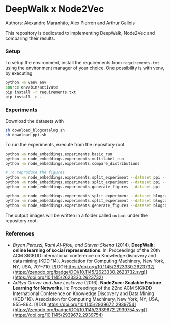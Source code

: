 # DeepWalk x Node2Vec

Authors: Alexandre Maranhão, Alex Pierron and Arthur Gallois 

This repository is dedicated to implementing DeepWalk, Node2Vec and comparing their results.

### Setup 

To setup the environment, install the requirements from `requirements.txt` using the environment manager of your choice. One possibility is with venv, by executing

```bash
python -m venv env
source env/bin/activate
pip install -r requirements.txt
pip install -e .
```

### Experiments

Download the datasets with

```bash
sh download_blogcatalog.sh
sh download_ppi.sh
```

To run the experiments, execute from the repository root

```bash
python -m node_embeddings.experiments.basic_run
python -m node_embeddings.experiments.multilabel_run
python -m node_embeddings.experiments.compare_distributions

# To reproduce the figures
python -m node_embeddings.experiments.split_experiment --dataset ppi --algorithm node2vec
python -m node_embeddings.experiments.split_experiment --dataset ppi --algorithm deepwalk
python -m node_embeddings.experiments.generate_figures --dataset ppi

python -m node_embeddings.experiments.split_experiment --dataset blogcatalog --algorithm node2vec
python -m node_embeddings.experiments.split_experiment --dataset blogcatalog --algorithm deepwalk
python -m node_embeddings.experiments.generate_figures --dataset blogcatalog  
```

The output images will be written in a folder called `output` under the repository root.

### References

- *Bryan Perozzi, Rami Al-Rfou, and Steven Skiena* (2014). **DeepWalk: online learning of social representations**. In: Proceedings of the 20th ACM SIGKDD international conference on Knowledge discovery and data mining (KDD '14). Association for Computing Machinery, New York, NY, USA, 701–710. [![DOI:https://doi.org/10.1145/2623330.2623732](https://zenodo.org/badge/DOI/10.1145/2623330.2623732.svg)](https://doi.org/10.1145/2623330.2623732)
- *Aditya Grover and Jure Leskovec* (2016). **Node2vec: Scalable Feature Learning for Networks**. In: Proceedings of the 22nd ACM SIGKDD International Conference on Knowledge Discovery and Data Mining (KDD '16). Association for Computing Machinery, New York, NY, USA, 855–864. [![DOI:https://doi.org/10.1145/2939672.2939754](https://zenodo.org/badge/DOI/10.1145/2939672.2939754.svg)](https://doi.org/10.1145/2939672.2939754)